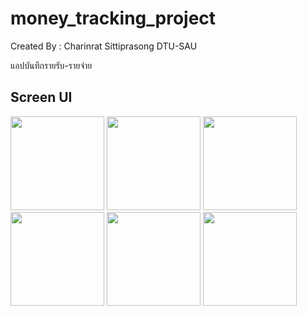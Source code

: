 # money_tracking_project

Created By : Charinrat Sittiprasong DTU-SAU

แอปบันทึกรายรับ-รายจ่าย

  
## Screen UI
<image src="https://github.com/charinrat2012/money_tracking_project/blob/main/Welcome.jpg" width="150px">
  
<image src="https://github.com/charinrat2012/money_tracking_project/blob/main/Login.jpg" width="150px">
  
<image src="https://github.com/charinrat2012/money_tracking_project/blob/main/Register.jpg" width="150px">
  
<image src="https://github.com/charinrat2012/money_tracking_project/blob/main/MainPage.jpg" width="150px">

<image src="https://github.com/charinrat2012/money_tracking_project/blob/main/inCome.jpg" width="150px">

<image src="https://github.com/charinrat2012/money_tracking_project/blob/main/outCome.jpg" width="150px">


  

